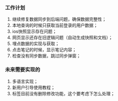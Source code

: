 





### 工作计划
1. 继续修复数据同步到后端问题，确保数据完整性；
2. 本地查询的时候只获取当前登录的用户数据；
3. ios快照显示存在问题；
4. 网页显示还存在旧逻辑问题（自动生成快照和文档）；
5. 埋点数据的实现与获取；
6. 点击笔记的时候，显示笔记内容；
7. 检查没有同步数据，跳过同步弹窗；



### 未来需要实现的
1. 多语言实现；
2. 新用户引导使用教程；
3. 标签目前没有删除修改功能，这个要考虑下怎么处理；
